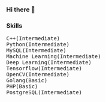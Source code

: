 ### Hi there 👋

<!--
**divyamsinha/divyamsinha** is a ✨ _special_ ✨ repository because its `README.md` (this file) appears on your GitHub profile.

Here are some ideas to get you started:

- 🔭 I’m currently working on ...
- 🌱 I’m currently learning ...
- 👯 I’m looking to collaborate on ...
- 🤔 I’m looking for help with ...
- 💬 Ask me about ...
- 📫 How to reach me: ...
- 😄 Pronouns: ...
- ⚡ Fun fact: ...
-->


### Skills

<pre>
C++(Intermediate)
Python(Intermediate)
MySQL(Intermediate)
Machine Learning(Intermediate)
Deep Learning(Intermediate)
Tensorflow(Intermediate)
OpenCV(Intermediate)
Golang(Basic)
PHP(Basic)
PostgreSQL(Intermediate)
</pre>
